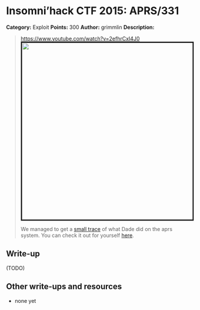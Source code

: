 # Insomni’hack CTF 2015: APRS/331

**Category:** Exploit
**Points:** 300
**Author:** grimmlin
**Description:**

> <https://www.youtube.com/watch?v=2efhrCxI4J0>
> <a href="http://www.youtube.com/watch?v=2efhrCxI4J0"><img src="http://img.youtube.com/vi/2efhrCxI4J0/0.jpg" border="3" width="640" height="480"/></a>
>
> We managed to get a [small trace](aprs_c7d4ac556e6f4acd57473c881da79ba4.pcap) of what Dade did on the aprs system. You can check it out for yourself [here](http://aprs.teaser.insomnihack.ch/).

## Write-up

(TODO)

## Other write-ups and resources

* none yet
